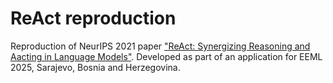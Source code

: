# ReAct reproduction
Reproduction of NeurIPS 2021 paper ["ReAct: Synergizing Reasoning and Aacting in Language Models"](https://arxiv.org/pdf/2210.03629).
Developed as part of an application for EEML 2025, Sarajevo, Bosnia and Herzegovina.